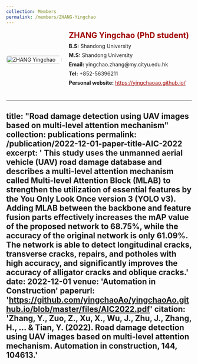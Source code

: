 ```yaml
---
collection: Members
permalink: /members/ZHANG-Yingchao
---
```

<style>
  .member-card {
    display: flex;
    align-items: center;
    margin-bottom: 2rem;
  }
  .member-photo {
    flex: 0 0 150px;
    margin-right: 20px;
  }
  .member-photo img {
    width: 100%;
    height: auto;
    border-radius: 8px;
  }
  .member-info {
    flex: 1;
  }
  .member-info h2 {
    margin: 0;
    color: #a00000; 
  }
  .member-info p {
    margin: 0.5rem 0;
  }
  .member-info a {
    color: #a00000; 
  }
</style>

<div class="member-card">
  <div class="member-photo">
    <img src="path/to/photo.jpg" alt="ZHANG Yingchao">
  </div>
  <div class="member-info">
    <h2>ZHANG Yingchao (PhD student)</h2>
    <p><strong>B.S:</strong> Shandong University</p>
    <p><strong>M.S:</strong> Shandong University</p>
    <p><strong>Email:</strong> yingchao.zhang@my.cityu.edu.hk</p>
    <p><strong>Tel:</strong> +852-56396211</p>
    <p><strong>Personal website:</strong> <a href="https://yingchaoao.github.io/" target="_blank">https://yingchaoao.github.io/</a></p>
  </div>
</div>

---
title: "Road damage detection using UAV images based on multi-level attention mechanism"
collection: publications
permalink: /publication/2022-12-01-paper-title-AIC-2022
excerpt: ' This study uses the unmanned aerial vehicle (UAV) road damage database and describes a multi-level attention mechanism called Multi-level Attention Block (MLAB) to strengthen the utilization of essential features by the You Only Look Once version 3 (YOLO v3). Adding MLAB between the backbone and feature fusion parts effectively increases the mAP value of the proposed network to 68.75%, while the accuracy of the original network is only 61.09%. The network is able to detect longitudinal cracks, transverse cracks, repairs, and potholes with high accuracy, and significantly improves the accuracy of alligator cracks and oblique cracks.'
date: 2022-12-01
venue: 'Automation in Construction'
paperurl: 'https://github.com/yingchaoAo/yingchaoAo.github.io/blob/master/files/AIC2022.pdf'
citation: 'Zhang, Y., Zuo, Z., Xu, X., Wu, J., Zhu, J., Zhang, H., ... & Tian, Y. (2022). Road damage detection using UAV images based on multi-level attention mechanism. Automation in construction, 144, 104613.'
---
